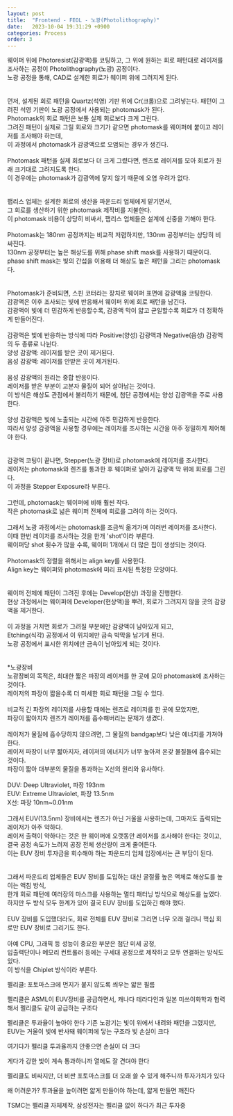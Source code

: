 ```yaml
---
layout: post
title:  "Frontend - FEOL - 노광(Photolithography)"
date:   2023-10-04 19:31:29 +0900
categories: Process
order: 3
---
```


웨이퍼 위에 Photoresist(감광액)를 코팅하고, 그 위에 원하는 회로 패턴대로 레이저를 조사하는 공정이 Photolithography(노광) 공정이다.<br>
노광 공정을 통해, CAD로 설계한 회로가 웨이퍼 위에 그려지게 된다.<br>
<br>
<br>
먼저, 설계된 회로 패턴을 Quartz(석영) 기판 위에 Cr(크롬)으로 그려넣는다.
패턴이 그려진 석영 기판이 노광 공정에서 사용되는 photomask가 된다.
<br>
Photomask의 회로 패턴은 보통 실제 회로보다 크게 그린다.<br>
그려진 패턴이 실제로 그릴 회로와 크기가 같으면 photomask를 웨이퍼에 붙이고 레이저를 조사해야 하는데,<br>
이 과정에서 photomask가 감광액으로 오염되는 경우가 생긴다.<br>
<br>
Photomask 패턴을 실제 회로보다 더 크게 그렸다면, 렌즈로 레이저를 모아 회로가 원래 크기대로 그려지도록 한다.<br>
이 경우에는 photomask가 감광액에 닿지 않기 때문에 오염 우려가 없다.<br>
<br>
<br>
팹리스 업체는 설계한 회로의 생산을 파운드리 업체에게 맡기면서,<br>
그 회로를 생산하기 위한 photomask 제작비를 지불한다.<br>
이 photomask 비용이 상당히 비싸서, 팹리스 업체들은 설계에 신중을 기해야 한다.<br>
<br>
Photomask는 180nm 공정까지는 비교적 저렴하지만, 130nm 공정부터는 상당히 비싸진다.<br>
130nm 공정부터는 높은 해상도를 위해 phase shift mask를 사용하기 때문이다.<br>
phase shift mask는 빛의 간섭을 이용해 더 해상도 높은 패턴을 그리는 photomask다.<br>
<br>
<br>
Photomask가 준비되면, 스핀 코터라는 장치로 웨이퍼 표면에 감광액을 코팅한다.<br>
감광액은 이후 조사되는 빛에 반응해서 웨이퍼 위에 회로 패턴을 남긴다.<br>
감광액이 빛에 더 민감하게 반응할수록, 감광액 막이 얇고 균일할수록 회로가 더 정확하게 만들어진다.<br>
<br>
감광액은 빛에 반응하는 방식에 따라 Positive(양성) 감광액과 Negative(음성) 감광액의 두 종류로 나뉜다.<br>
양성 감광액: 레이저를 받은 곳이 제거된다.<br>
음성 감광액: 레이저를 안받은 곳이 제거된다.<br>
<br>
음성 감광액의 원리는 중합 반응이다.<br>
레이저를 받은 부분이 고분자 물질이 되어 살아남는 것이다.<br>
이 방식은 해상도 관점에서 불리하기 때문에, 첨단 공정에서는 양성 감광액을 주로 사용한다.<br>
<br>
양성 감광액은 빛에 노출되는 시간에 아주 민감하게 반응한다.<br>
따라서 양성 감광액을 사용할 경우에는 레이저를 조사하는 시간을 아주 정밀하게 제어해야 한다.<br>
<br>
<br>
감광액 코팅이 끝나면, Stepper(노광 장비)로 photomask에 레이저를 조사한다.<br>
레이저는 photomask와 렌즈를 통과한 후 웨이퍼로 날아가 감광액 막 위에 회로를 그린다.<br>
이 과정을 Stepper Exposure라 부른다.<br>
<br>
그런데, photomask는 웨이퍼에 비해 훨씬 작다.<br>
작은 photomask로 넓은 웨이퍼 전체에 회로를 그려야 하는 것이다.<br>
<br>
그래서 노광 과정에서는 photomask를 조금씩 옮겨가며 여러번 레이저를 조사한다.<br>
이때 한번 레이저를 조사하는 것을 한개 'shot'이라 부른다.<br>
웨이퍼당 shot 횟수가 많을 수록, 웨이퍼 1개에서 더 많은 칩이 생성되는 것이다.<br>
<br>
Photomask의 정렬을 위해서는 align key를 사용한다.<br>
Align key는 웨이퍼와 photomask에 미리 표시된 특정한 모양이다.<br>
<br>
<br>
웨이퍼 전체에 패턴이 그려진 후에는 Develop(현상) 과정을 진행한다.<br>
현상 과정에서는 웨이퍼에 Developer(현상액)을 뿌려, 회로가 그려지지 않을 곳의 감광액을 제거한다.<br>
<br>
이 과정을 거치면 회로가 그려질 부분에만 감광액이 남아있게 되고,<br>
Etching(식각) 공정에서 이 위치에만 금속 박막을 남기게 된다.<br>
노광 공정에서 표시한 위치에만 금속이 남아있게 되는 것이다.<br>
<br>
<br>
*노광장비<br>
노광장비의 목적은, 최대한 짧은 파장의 레이저를 한 곳에 모아 photomask에 조사하는 것이다.<br>
레이저의 파장이 짧을수록 더 미세한 회로 패턴을 그릴 수 있다.<br>
<br>
비교적 긴 파장의 레이저를 사용할 때에는 렌즈로 레이저를 한 곳에 모았지만,<br>
파장이 짧아지자 렌즈가 레이저를 흡수해버리는 문제가 생겼다.<br>
<br>
레이저가 물질에 흡수당하지 않으려면, 그 물질의 bandgap보다 낮은 에너지를 가져야 한다.<br>
레이저 파장이 너무 짧아지자, 레이저의 에너지가 너무 높아져 온갖 물질들에 흡수되는 것이다.<br>
파장이 짧아 대부분의 물질을 통과하는 X선의 원리와 유사하다.<br>
<br>
DUV: Deep Ultraviolet, 파장 193nm<br>
EUV: Extreme Ultraviolet, 파장 13.5nm<br>
X선: 파장 10nm~0.01nm<br>
<br>
그래서 EUV(13.5nm) 장비에서는 렌즈가 아닌 거울을 사용하는데, 그마저도 출력되는 레이저가 아주 약하다.<br>
레이저 출력이 약하다는 것은 한 웨이퍼에 오랫동안 레이저를 조사해야 한다는 것이고,<br>
결국 공정 속도가 느려져 공장 전체 생산량이 크게 줄어든다.<br>
이는 EUV 장비 투자금을 회수해야 하는 파운드리 업체 입장에서는 큰 부담이 된다.<br>
<br>
<br>
그래서 파운드리 업체들은 EUV 장비를 도입하는 대신 굴절률 높은 액체로 해상도를 높이는 액침 방식,<br>
한개 회로 패턴에 여러장의 마스크를 사용하는 멀티 패터닝 방식으로 해상도를 높였다.<br>
하지만 두 방식 모두 한계가 있어 결국 EUV 장비를 도입하긴 해야 했다.<br>
<br>
EUV 장비를 도입했더라도, 회로 전체를 EUV 장비로 그리면 너무 오래 걸리니 핵심 회로만 EUV 장비로 그리기도 한다.<br>
<br>
아예 CPU, 그래픽 등 성능이 중요한 부분은 첨단 미세 공정,<br>
입출력단이나 메모리 컨트롤러 등에는 구세대 공정으로 제작하고 모두 연결하는 방식도 있다.<br>
이 방식을 Chiplet 방식이라 부른다.<br>


펠리클: 포토마스크에 먼지가 붙지 않도록 씌우는 얇은 필름

펠리클은 ASML이 EUV장비를 공급하면서,
캐나다 테라다인과 일본 미쓰이화학과 협력해서 펠리클도 같이 공급하는 구조다

펠리클은 투과율이 높아야 한다
기존 노광기는 빛이 위에서 내려와 패턴을 그렸지만,
EUV는 거울이 빛에 반사돼 웨이퍼에 닿는 구조라 빛 손실이 크다

여기다가 펠리클 투과율까지 안좋으면 손실이 더 크다

게다가 강한 빛이 계속 통과하니까 열에도 잘 견뎌야 한다

펠리클도 비싸지만, 더 비싼 포토마스크를 더 오래 쓸 수 있게 해주니까 투자가치가 있다

왜 어려운가? 투과율을 높이려면 얇게 만들어야 하는데, 얇게 만들면 깨진다

TSMC는 펠리클 자체제작, 삼성전자는 펠리클 없이 하다가 최근 투자중